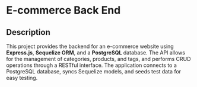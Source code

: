 # E-commerce Back End

## Description

This project provides the backend for an e-commerce website using **Express.js**, **Sequelize ORM**, and a **PostgreSQL** database. The API allows for the management of categories, products, and tags, and performs CRUD operations through a RESTful interface. The application connects to a PostgreSQL database, syncs Sequelize models, and seeds test data for easy testing.
